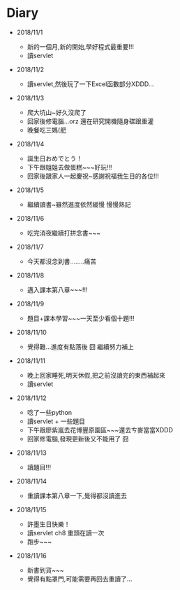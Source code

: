 # Diary

* 2018/11/1
  * 新的一個月,新的開始,學好程式最重要!!!
  * 讀servlet

* 2018/11/2
  * 讀servlet,然後玩了一下Excel函數部分XDDD...

* 2018/11/3
  * 爬大坑山~好久沒爬了
  * 回家後修電腦...orz 還在研究開機隨身碟跟重灌
  * 晚餐吃三媽(肥

* 2018/11/4
  * 誕生日おめでとう！
  * 下午跟姐姐去做蛋糕~~~好玩!!!
  * 回家後跟家人一起慶祝~感謝祝福我生日的各位!!!

* 2018/11/5
  * 繼續讀書~雖然進度依然緩慢 慢慢熟記

* 2018/11/6
  * 吃完消夜繼續打拼念書~~~

* 2018/11/7
  * 今天都沒念到書........痛苦

* 2018/11/8
  * 邁入課本第八章~~~!!!

* 2018/11/9
  * 題目+課本學習~~~一天至少看個十題!!!

* 2018/11/10
  * 覺得難...進度有點落後 囧 繼續努力補上

* 2018/11/11
  * 晚上回家睡死,明天休假,把之前沒讀完的東西補起來
  * 讀servlet

* 2018/11/12
  * 唸了一些python
  * 讀servlet + 一些題目
  * 下午跟廖紫嵐去花博豐原園區~~~還去ㄘ麥當當XDDD
  * 回家修電腦,發現更新後又不能用了 囧

* 2018/11/13
  * 讀題目!!!

* 2018/11/14
  * 重讀課本第八章一下,覺得都沒讀進去

* 2018/11/15
  * 許墨生日快樂！
  * 讀servlet ch8 重頭在讀一次
  * 跑步~~~
  
* 2018/11/16
  * 新書到貨~~~
  * 覺得有點罩門,可能需要再回去重讀了...
 